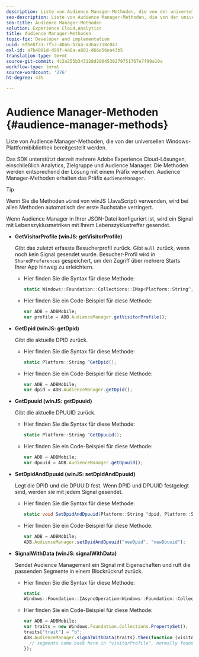 ```yaml
---
description: Liste von Audience Manager-Methoden, die von der universellen Windows-Plattformbibliothek bereitgestellt werden.
seo-description: Liste von Audience Manager-Methoden, die von der universellen Windows-Plattformbibliothek bereitgestellt werden.
seo-title: Audience Manager-Methoden
solution: Experience Cloud,Analytics
title: Audience Manager-Methoden
topic-fix: Developer and implementation
uuid: efbe8f33-7f53-40a6-b7aa-a36ac718c047
exl-id: a7b4001d-d90f-4a8a-a801-d66e56ea43b5
translation-type: tm+mt
source-git-commit: 4c2a255b343128d2904530279751767e7f99a10a
workflow-type: tm+mt
source-wordcount: '276'
ht-degree: 43%

---
```


# Audience Manager-Methoden {#audience-manager-methods}

Liste von Audience Manager-Methoden, die von der universellen Windows-Plattformbibliothek bereitgestellt werden.

Das SDK unterstützt derzeit mehrere Adobe Experience Cloud-Lösungen, einschließlich Analytics, Zielgruppe und Audience Manager. Die Methoden werden entsprechend der Lösung mit einem Präfix versehen. Audience Manager-Methoden erhalten das Präfix `AudienceManager`.

>[!TIP]
>
>Wenn Sie die Methoden `winmd` von winJS (JavaScript) verwenden, wird bei allen Methoden automatisch der erste Buchstabe verringert.

Wenn Audience Manager in Ihrer JSON-Datei konfiguriert ist, wird ein Signal mit Lebenszyklusmetriken mit Ihrem Lebenszyklustreffer gesendet.

* **GetVisitorProfile (winJS: getVisitorProfile)**

   Gibt das zuletzt erfasste Besucherprofil zurück. Gibt `null` zurück, wenn noch kein Signal gesendet wurde. Besucher-Profil wird in `SharedPreferences` gespeichert, um den Zugriff über mehrere Starts Ihrer App hinweg zu erleichtern.

   * Hier finden Sie die Syntax für diese Methode:

      ```csharp
      static Windows::Foundation::Collections::IMap<Platform::String^,Platform::Object^> ^GetVisitorProfile();
      ```

   * Hier finden Sie ein Code-Beispiel für diese Methode:

      ```js
      var ADB = ADBMobile; 
      var profile = ADB.AudienceManager.getVisitorProfile();
      ```

* **GetDpid (winJS: getDpid)**

   Gibt die aktuelle DPID zurück.

   * Hier finden Sie die Syntax für diese Methode:

      ```csharp
      static Platform::String ^GetDpid();
      ```

   * Hier finden Sie ein Code-Beispiel für diese Methode:

      ```js
      var ADB = ADBMobile;
      var dpid = ADB.AudienceManager.getDpid(); 
      ```

* **GetDpuuid (winJS: getDpuuid)**

   Gibt die aktuelle DPUUID zurück.

   * Hier finden Sie die Syntax für diese Methode:

      ```csharp
      static Platform::String ^GetDpuuid();
      ```

   * Hier finden Sie ein Code-Beispiel für diese Methode:

      ```js
      var ADB = ADBMobile; 
      var dpuuid = ADB.AudienceManager.getDpuuid();
      ```

* **SetDpidAndDpuuid (winJS: setDpidAndDpuuid)**

   Legt die DPID und die DPUUID fest. Wenn DPID und DPUUID festgelegt sind, werden sie mit jedem Signal gesendet.

   * Hier finden Sie die Syntax für diese Methode:

      ```csharp
      static void SetDpidAndDpuuid(Platform::String ^dpid, Platform::String ^dpuuid);
      ```

   * Hier finden Sie ein Code-Beispiel für diese Methode:

      ```js
      var ADB = ADBMobile; 
      ADB.AudienceManager.setDpidAndDpuuid("newDpid", "newDpuuid");
      ```

* **SignalWithData (winJS: signalWithData)**

   Sendet Audience Management ein Signal mit Eigenschaften und ruft die passenden Segmente in einem Blockrückruf zurück.

   * Hier finden Sie die Syntax für diese Methode:

      ```csharp
      static 
      Windows::Foundation::IAsyncOperation<Windows::Foundation::Collections::IMap<Platform::String^, Platform::Object^> ^> ^SignalWithData(Windows::Foundation::Collections::IMap<Platform::String^,Platform::Object> ^data);
      ```

   * Hier finden Sie ein Code-Beispiel für diese Methode:

      ```js
      var ADB = ADBMobile;
      var traits = new Windows.Foundation.Collections.PropertySet(); 
      traits["trait"] = "b";
      ADB.AudienceManager.signalWithData(traits).then(function (visitorProfile) { 
        // segments come back here in "visitorProfile", normally found in the "segs" object of your json 
      });
      ```

